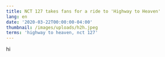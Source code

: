 ```yaml
---
title: NCT 127 takes fans for a ride to 'Highway to Heaven'
lang: en
date: '2020-03-22T00:00:00-04:00'
thumbnail: /images/uploads/h2h.jpeg
terms: 'highway to heaven, nct 127'
---
```

hi
